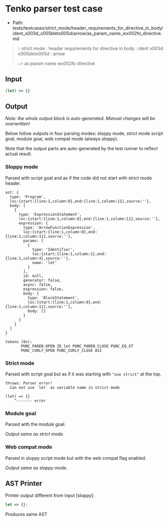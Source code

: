 # Tenko parser test case

- Path: tests/testcases/strict_mode/header_requirements_for_directive_in_body/ident_x003d_x005bletx005d/arrow/as_param_name_wx002fo_directive.md

> :: strict mode : header requirements for directive in body : ident x003d x005bletx005d : arrow
>
> ::> as param name wx002fo directive

## Input

`````js
(let) => {}
`````

## Output

_Note: the whole output block is auto-generated. Manual changes will be overwritten!_

Below follow outputs in four parsing modes: sloppy mode, strict mode script goal, module goal, web compat mode (always sloppy).

Note that the output parts are auto-generated by the test runner to reflect actual result.

### Sloppy mode

Parsed with script goal and as if the code did not start with strict mode header.

`````
ast: {
  type: 'Program',
  loc:{start:{line:1,column:0},end:{line:1,column:11},source:''},
  body: [
    {
      type: 'ExpressionStatement',
      loc:{start:{line:1,column:0},end:{line:1,column:11},source:''},
      expression: {
        type: 'ArrowFunctionExpression',
        loc:{start:{line:1,column:0},end:{line:1,column:11},source:''},
        params: [
          {
            type: 'Identifier',
            loc:{start:{line:1,column:1},end:{line:1,column:4},source:''},
            name: 'let'
          }
        ],
        id: null,
        generator: false,
        async: false,
        expression: false,
        body: {
          type: 'BlockStatement',
          loc:{start:{line:1,column:9},end:{line:1,column:11},source:''},
          body: []
        }
      }
    }
  ]
}

tokens (8x):
       PUNC_PAREN_OPEN ID_let PUNC_PAREN_CLOSE PUNC_EQ_GT
       PUNC_CURLY_OPEN PUNC_CURLY_CLOSE ASI
`````

### Strict mode

Parsed with script goal but as if it was starting with `"use strict"` at the top.

`````
throws: Parser error!
  Can not use `let` as variable name in strict mode

(let) => {}
    ^------- error
`````


### Module goal

Parsed with the module goal.

_Output same as strict mode._

### Web compat mode

Parsed in sloppy script mode but with the web compat flag enabled.

_Output same as sloppy mode._

## AST Printer

Printer output different from input [sloppy]:

````js
let => {};
````

Produces same AST
